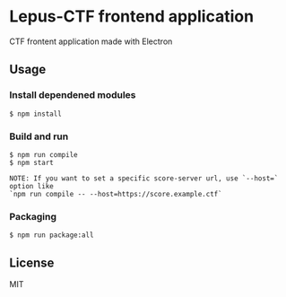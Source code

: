 # Lepus-CTF frontend application

CTF frontent application made with Electron

## Usage

### Install dependened modules

```
$ npm install
```

### Build and run

```
$ npm run compile
$ npm start
```

    NOTE: If you want to set a specific score-server url, use `--host=` option like
    `npm run compile -- --host=https://score.example.ctf`

### Packaging
```
$ npm run package:all
```


## License
MIT
